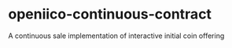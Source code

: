 # openiico-continuous-contract
A continuous sale implementation of interactive initial coin offering
